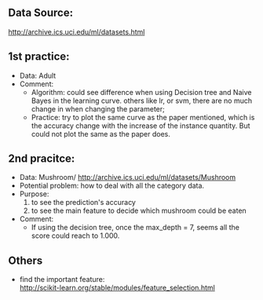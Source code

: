 ## Data Source:
http://archive.ics.uci.edu/ml/datasets.html

## 1st practice: 
- Data: Adult
- Comment:
    - Algorithm: could see difference when using Decision tree and Naive Bayes in the learning curve. others like lr, or svm, there are no much change in when changing the parameter; 
    - Practice: try to plot the same curve as the paper mentioned, which is the accuracy change with the increase of the instance quantity. But could not plot the same as the paper does. 

## 2nd pracitce: 
- Data: Mushroom/ http://archive.ics.uci.edu/ml/datasets/Mushroom
- Potential problem: how to deal with all the category data. 
- Purpose: 
    1. to see the prediction's accuracy
    2. to see the main feature to decide which mushroom could be eaten
- Comment:
    - If using the decision tree, once the max_depth = 7, seems all the score could reach to 1.000. 


## Others
- find the important feature:  
http://scikit-learn.org/stable/modules/feature_selection.html
    